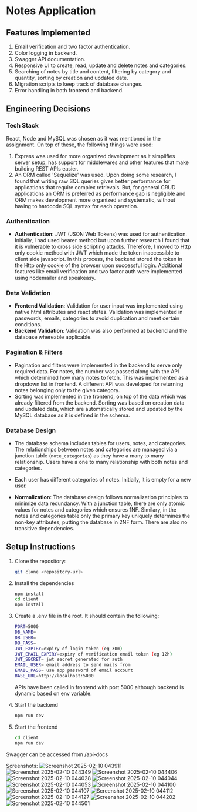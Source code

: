 # Notes Application


## Features Implemented

1. Email verification and two factor authentication.
2. Color logging in backend.
3. Swagger API documentation.
4. Responsive UI to create, read, update and delete notes and categories.
5. Searching of notes by title and content, filtering by category and quantity, sorting by creation and updated date.
6. Migration scripts to keep track of database changes.
7. Error handling in both frontend and backend.
   

## Engineering Decisions

### Tech Stack

React, Node and MySQL was chosen as it was mentioned in the assignment. On top of these, the following things were used:

1. Express was used for more organized development as it simplifies server setup, has support for middlewares and other features that make building REST APIs easier.
2. An ORM called 'Sequelize' was used. Upon doing some research, I found that writing raw SQL queries gives better performance for applications that require complex retrievals. But, for general CRUD applications an ORM is preferred as performance gap is negligible and ORM makes development more organized and systematic, without having to hardcode SQL syntax for each operation.

### Authentication

- **Authentication**: JWT (JSON Web Tokens) was used for authentication. Initially, I had used bearer method but upon further research I found that it is vulnerable to cross side scripting attacks. Therefore, I moved to Http only cookie method with JWT which made the token inaccessible to client side javascript. In this process, the backend stored the token in the Http only cookie of the browser upon successful login. Additional features like email verification and two factor auth were implemented using nodemailer and speakeasy.

### Data Validation

- **Frontend Validation**: Validation for user input was implemented using native html attributes and react states. Validation was implemented in passwords, emails, categories to avoid duplication and meet certain conditions.
- **Backend Validation**: Validation was also performed at backend and the database whereable applicable.

### Pagination & Filters

- Pagination and filters were implemented in the backend to serve only required data. For notes, the number was passed along with the API which determined how many notes to fetch. This was implemented as a dropdown list in frontend. A different API was developed for returning notes belonging only to the given category.
- Sorting was implemented in the frontend, on top of the data which was already filtered from the backend. Sorting was based on creation data and updated data, which are automatically stored and updated by the MySQL database as it is defined in the schema.

### Database Design

- The database schema includes tables for users, notes, and categories. The relationships between notes and categories are managed via a junction table (`note_categories`) as they have a many to many relationship. Users have a one to many relationship with both notes and categories.
- Each user has different categories of notes. Initially, it is empty for a new user.

- **Normalization**: The database design follows normalization principles to minimize data redundancy. With a junction table, there are only atomic values for notes and categories which ensures 1NF. Similary, in the notes and categories table only the primary key uniquely determines the non-key attributes, putting the database in 2NF form. There are also no transitive dependencies.

## Setup Instructions

1. Clone the repository:

   ```bash
   git clone <repository-url>
   ```

2. Install the dependencies

   ```bash
   npm install
   cd client
   npm install
   ```

3. Create a .env file in the root. It should contain the following:

   ```bash
   PORT=5000
   DB_NAME=
   DB_USER=
   DB_PASS=
   JWT_EXPIRY=expiry of login token (eg 30m)
   JWT_EMAIL_EXPIRY=expiry of verification email token (eg 12h)
   JWT_SECRET= jwt secret generated for auth
   EMAIL_USER= email address to send mails from
   EMAIL_PASS= use app password of email account
   BASE_URL=http://localhost:5000
   ```

   APIs have been called in frontend with port 5000 although backend is dynamic based on env variable.

4. Start the backend
   ```bash
   npm run dev
   ```
5. Start the frontend
   ```bash
   cd client
   npm run dev
   ```

Swagger can be accessed from /api-docs

Screenshots:
![Screenshot 2025-02-10 043911](https://github.com/user-attachments/assets/83c98bc7-e29f-42b5-b305-84e2658842c5)
![Screenshot 2025-02-10 044349](https://github.com/user-attachments/assets/c58d3903-f37f-4011-8cd3-28225dab2257)
![Screenshot 2025-02-10 044406](https://github.com/user-attachments/assets/887eb222-2f3a-47e4-8aff-e3ef474319df)
![Screenshot 2025-02-10 044028](https://github.com/user-attachments/assets/15b6f84c-a845-4af9-ab98-752d1b7c2bd8)
![Screenshot 2025-02-10 044044](https://github.com/user-attachments/assets/b99565c9-0a6e-4900-9af6-3ee913b29bc0)
![Screenshot 2025-02-10 044053](https://github.com/user-attachments/assets/6e18cd06-ef29-4dbf-9a11-67d4e10b5358)
![Screenshot 2025-02-10 044100](https://github.com/user-attachments/assets/ca9a1e83-7717-4cc5-8ff0-c04d128d2f96)
![Screenshot 2025-02-10 044107](https://github.com/user-attachments/assets/d0dee8bb-ecac-439f-a9b9-639653efd977)
![Screenshot 2025-02-10 044112](https://github.com/user-attachments/assets/5ddeb0b3-ea24-4904-b2f5-676b55459ab1)
![Screenshot 2025-02-10 044127](https://github.com/user-attachments/assets/99b1931a-9442-4edf-bc32-3e17157c9734)
![Screenshot 2025-02-10 044202](https://github.com/user-attachments/assets/8dcf545e-e7fb-4b9d-bb50-99c129044fd8)
![Screenshot 2025-02-10 044501](https://github.com/user-attachments/assets/373e59f4-cb55-44bf-a40e-a0284c5616c5)


